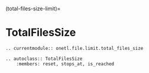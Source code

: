 (total-files-size-limit)=

# TotalFilesSize

```{eval-rst}
.. currentmodule:: onetl.file.limit.total_files_size
```

```{eval-rst}
.. autoclass:: TotalFilesSize
    :members: reset, stops_at, is_reached
```

